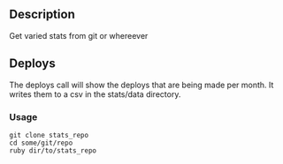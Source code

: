 ## Description
Get varied stats from git or whereever


## Deploys
The deploys call will show the deploys that are being made per month. It writes them to a csv in the stats/data directory.

### Usage

```
git clone stats_repo
cd some/git/repo
ruby dir/to/stats_repo
```
